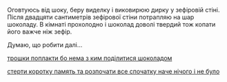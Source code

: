 Оговтуюсь від шоку, беру виделку і виковирюю дирку у зефіровій стіні. 
Після  двадцяти сантиметрів зефірової стіни потрапляю на шар шоколаду. 
В кімнаті прохолодно і шоколад доволі твердий тож копати його важче ніж зефір.

Думаю, що робити далі...

[трошки поплакти бо нема з ким подiлитися шоколадом](../Crying/crying-in-the-corner.md)

[стерти коротку память та розпочати все спочатку наче нічого і не було](../marshmallow.md)
